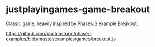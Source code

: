 # justplayingames-game-breakout
Classic game, heavily inspired by PhaserJS example Breakout.

https://github.com/photonstorm/phaser-examples/blob/master/examples/games/breakout.js
